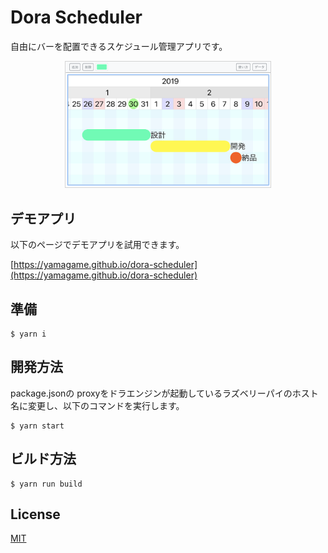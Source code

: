 # Dora Scheduler

自由にバーを配置できるスケジュール管理アプリです。

<p align="center">
  <img width="65%" style="border: solid 1px lightgray;" src="./image/screenshot.png"/>
</p>

## デモアプリ

以下のページでデモアプリを試用できます。

[https://yamagame.github.io/dora-scheduler](https://yamagame.github.io/dora-scheduler)

## 準備

```
$ yarn i
```

## 開発方法

package.jsonの proxyをドラエンジンが起動しているラズベリーパイのホスト名に変更し、以下のコマンドを実行します。

```
$ yarn start
```

## ビルド方法

```
$ yarn run build
```

## License

[MIT](LICENSE)
